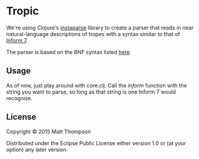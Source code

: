 # Tropic

We're using Clojure's [instaparse](https://github.com/Engelberg/instaparse) library to create a parser that reads in near natural-language descriptions of tropes with a syntax similar to that of [Inform 7](http://inform7.com).

The parser is based on the BNF syntax listed [here](http://inform7.com/learn/man/WI_19_7.html#e41).

## Usage

As of now, just play around with core.clj. Call the _inform_ function with the string you want to parse, so long as that string is one Inform 7 would recognise.

## License

Copyright © 2015 Matt Thompson

Distributed under the Eclipse Public License either version 1.0 or (at
your option) any later version.
